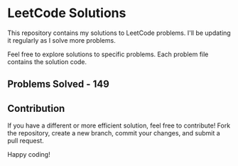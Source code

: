# LeetCode Solutions

This repository contains my solutions to LeetCode problems. I'll be updating it regularly as I solve more problems.

Feel free to explore solutions to specific problems. Each problem file contains the solution code.

## Problems Solved - 149

## Contribution

If you have a different or more efficient solution, feel free to contribute! Fork the repository, create a new branch, commit your changes, and submit a pull request.

Happy coding!